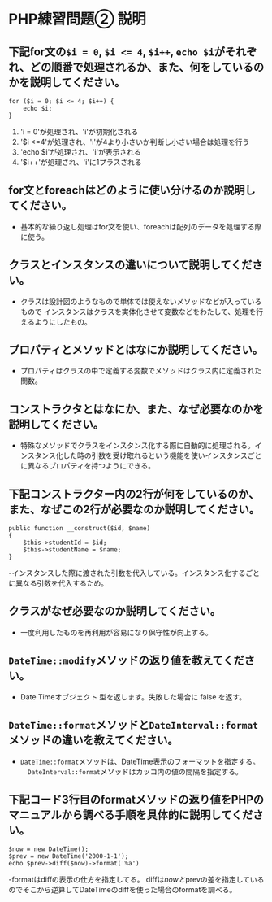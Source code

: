 # PHP練習問題② 説明

## 下記for文の`$i = 0`, `$i <= 4`, `$i++`, `echo $i`がそれぞれ、どの順番で処理されるか、また、何をしているのかを説明してください。

```
for ($i = 0; $i <= 4; $i++) {
    echo $i;
}
```

1. 'i = 0'が処理され、'i'が初期化される
2. '$i <=4'が処理され、'i'が4より小さいか判断し小さい場合は処理を行う
3. 'echo $i'が処理され、'i'が表示される
4. '$i++'が処理され、'i'に1プラスされる

## for文とforeachはどのように使い分けるのか説明してください。
- 基本的な繰り返し処理はfor文を使い、foreachは配列のデータを処理する際に使う。

## クラスとインスタンスの違いについて説明してください。
- クラスは設計図のようなもので単体では使えないメソッドなどが入っているもので
インスタンスはクラスを実体化させて変数などをわたして、処理を行えるようにしたもの。

## プロパティとメソッドとはなにか説明してください。
- プロパティはクラスの中で定義する変数でメソッドはクラス内に定義された関数。

## コンストラクタとはなにか、また、なぜ必要なのかを説明してください。
- 特殊なメソッドでクラスをインスタンス化する際に自動的に処理される。インスタンス化した時の引数を受け取れるという機能を使いインスタンスごとに異なるプロパティを持つようにできる。

## 下記コンストラクター内の2行が何をしているのか、また、なぜこの2行が必要なのか説明してください。
```
public function __construct($id, $name)
{
    $this->studentId = $id;
    $this->studentName = $name;
}
```
-インスタンスした際に渡された引数を代入している。インスタンス化するごとに異なる引数を代入するため。 

## クラスがなぜ必要なのか説明してください。
- 一度利用したものを再利用が容易になり保守性が向上する。

## `DateTime::modify`メソッドの返り値を教えてください。
- Date Timeオブジェクト 型を返します。失敗した場合に false を返す。

## `DateTime::format`メソッドと`DateInterval::format`メソッドの違いを教えてください。
- `DateTime::format`メソッドは、DateTime表示のフォーマットを指定する。
　`DateInterval::format`メソッドはカッコ内の値の間隔を指定する。

## 下記コード3行目のformatメソッドの返り値をPHPのマニュアルから調べる手順を具体的に説明してください。
```
$now = new DateTime();
$prev = new DateTime('2000-1-1');
echo $prev->diff($now)->format('%a')
```

-formatはdiffの表示の仕方を指定してる。
diffは$nowと$prevの差を指定しているのでそこから逆算してDateTimeのdiffを使った場合のformatを調べる。